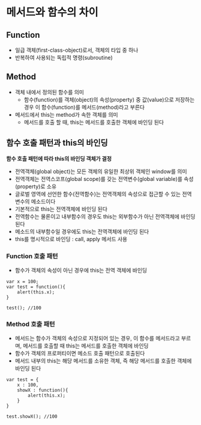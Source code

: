 # 메서드와 함수의 차이

## Function
* 일급 객체(first-class-object)로서, 객체의 타입 중 하나
* 반복하여 사용되는 독립적 명령(subroutine)

## Method
* 객체 내에서 정의된 함수를 의미
    * 함수(function)를 객체(object)의 속성(property) 중 값(value)으로 저장하는 경우 이 함수(function)를 메서드(method)라고 부른다
* 메서드에서 this는 method가 속한 객체를 의미
    * 메서드를 호출 할 때, this는 메서드를 호출한 객체에 바인딩 된다


## 함수 호출 패턴과 this의 바인딩
**함수 호출 패턴에 따라 this의 바인딩 객체가 결정**
* 전역객체(global object)는 모든 객체의 유일한 최상위 객체인 window를 의미
* 전역객체는 전역스코프(global scope)를 갖는 전역변수(global variable)를 속성(property)로 소유
* 글로벌 영역에 선언한 함수(전역함수)는 전역객체의 속성으로 접근할 수 있는 전역 변수의 메소드이다
* 기본적으로 this는 전역객체에 바인딩 된다
* 전역함수는 물론이고 내부함수의 경우도 this는 외부함수가 아닌 전역객체에 바인딩 된다
* 메소드의 내부함수일 경우에도 this는 전역객체에 바인딩 된다
* this를 명시적으로 바인딩 : call, apply 메서드 사용


### Function 호출 패턴
* 함수가 객체의 속성이 아닌 경우에 this는 전역 객체에 바인딩


```
var x = 100;
var test = function(){
    alert(this.x);
}

test(); //100
```



### Method 호출 패턴
* 메서드는 함수가 객체의 속성으로 지정되어 있는 경우, 이 함수를 메서드라고 부르며, 메서드를 호출할 때 this는 메서드를 호출한 객체에 바인딩
* 함수가 객체의 프로퍼티이면 메소드 호출 패턴으로 호출된다
* 메서드 내부의 this는 해당 메서드를 소유한 객체, 즉 해당 메서드를 호출한 객체에 바인딩 된다
```
var test = {
    x : 100,
    showX : function(){
        alert(this.x);
    }
}

test.showX(); //100
```